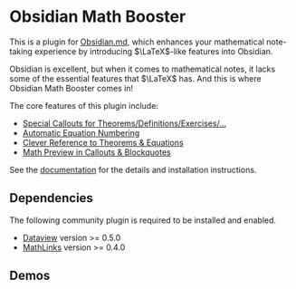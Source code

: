 # Obsidian Math Booster

This is a plugin for [Obsidian.md](https://obsidian.md), which enhances your mathematical note-taking experience by introducing $\LaTeX$-like features into Obsidian.

Obsidian is excellent, but when it comes to mathematical notes, it lacks some of the essential features that $\LaTeX$ has.
And this is where Obsidian Math Booster comes in!

The core features of this plugin include:

- [Special Callouts for Theorems/Definitions/Exercises/...](https://ryotaushio.github.io/obsidian-math-booster/math-callouts.html)
- [Automatic Equation Numbering](https://ryotaushio.github.io/obsidian-math-booster/equation-number.html)
- [Clever Reference to Theorems & Equations](https://ryotaushio.github.io/obsidian-math-booster/cleveref)
- [Math Preview in Callouts & Blockquotes](https://ryotaushio.github.io/obsidian-math-booster/math-preview.html)

See the [documentation](https://ryotaushio.github.io/obsidian-math-booster/) for the details and installation instructions.

## Dependencies

The following community plugin is required to be installed and enabled.

- [Dataview](obsidian://show-plugin?id=dataview) version >= 0.5.0
- [MathLinks](obsidian://show-plugin?id=mathlinks) version >= 0.4.0

## Demos

